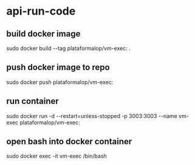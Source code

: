 # api-run-code

## build docker image

sudo docker build --tag plataformalop/vm-exec:<version> .

## push docker image to repo

sudo docker push plataformalop/vm-exec:<version>

## run container

sudo docker run -d --restart=unless-stopped -p 3003:3003 --name vm-exec plataformalop/vm-exec:<version>

## open bash into docker container

sudo docker exec -it vm-exec /bin/bash

